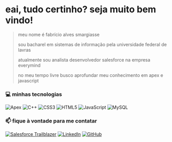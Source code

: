 # eai, tudo certinho? seja muito bem vindo! 
>meu nome é fabrício alves smargiasse
>
>sou bacharel em sistemas de informação pela universidade federal de lavras 
>
>atualmente sou analista desenvolvedor salesforce na empresa everymind
>
>no meu tempo livre busco aprofundar meu conhecimento em apex e javascript  


### 💻 minhas tecnologias

![Apex](https://img.shields.io/badge/-Apex-333333?style=flat&logo=Salesforce)
![C++](https://img.shields.io/badge/-C++-333333?style=flat&logo=C%2B%2B&logoColor=00599C)
![CSS3](https://img.shields.io/badge/-CSS-333333?style=flat&logo=CSS3&logoColor=1572B6)
![HTML5](https://img.shields.io/badge/-HTML-333333?style=flat&logo=HTML5)
![JavaScript](https://img.shields.io/badge/-JavaScript-333333?style=flat&logo=javascript)
![MySQL](https://img.shields.io/badge/-MySQL-333333?style=flat&logo=mysql)



### 📫 fique à vontade para me contatar
[![Salesforce Trailblazer](https://img.shields.io/badge/Salesforce%20Trailblazer%20-white?style=flat&logo=salesforce&logoColor=blue&link=https%3A%2F%2Fwww.salesforce.com%2Ftrailblazer%2Ffabricio-smarg)](https://www.salesforce.com/trailblazer/fabricio-smarg/)
[![LinkedIn](https://img.shields.io/badge/LinkedIn-blue?style=flat&logo=linkedin&logoColor=white&link=https%3A%2F%2Fwww.linkedin.com%2Fin%2Ffabricio-alves-smargiasse%2F)](https://www.linkedin.com/in/fabricio-alves-smargiasse/)
[![GitHub](https://img.shields.io/github/followers/fabricio-smarg?label=follow&style=social)](https://github.com/fabricio-smarg)
